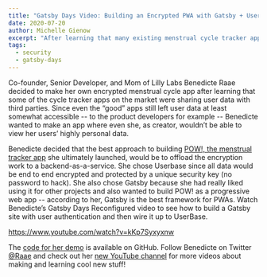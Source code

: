 ```yaml
---
title: "Gatsby Days Video: Building an Encrypted PWA with Gatsby + Userbase"
date: 2020-07-20
author: Michelle Gienow
excerpt: "After learning that many existing menstrual cycle tracker apps were sharing user data with third parties, Benedicte Raae decided to build her own. In her Gatsby Days Reconfigured presentation, the co-founder and senior developer of Lilly Labs, shows how to build a secure progressive web app with Gatsby and Userbase for end to end encryption."
tags:
  - security
  - gatsby-days
---
```


Co-founder, Senior Developer, and Mom of Lilly Labs Benedicte Raae decided to make her own encrypted menstrual cycle app after learning that some of the cycle tracker apps on the market were sharing user data with third parties. Since even the “good” apps still left user data at least somewhat accessible -- to the product developers for example -- Benedicte wanted to make an app where even she, as creator, wouldn’t be able to view her users’ highly personal data.

Benedicte decided that the best approach to building [POW!, the menstrual tracker app](https://www.usepow.app/) she ultimately launched, would be to offload the encryption work to a backend-as-a-service. She chose Userbase since all data would be end to end encrypted and protected by a unique security key (no password to hack). She also chose Gatsby because she had really liked using it for other projects and also wanted to build POW! as a progressive web app -- according to her, Gatsby is the best framework for PWAs. Watch Benedicte’s Gatsby Days Reconfigured video to see how to build a Gatsby site with user authentication and then wire it up to UserBase.

https://www.youtube.com/watch?v=kKp7Syxyxnw

The [code for her demo](https://github.com/raae/gatsby-userbase-ugliest-app) is available on GitHub. Follow Benedicte on Twitter [@Raae](https://twitter.com/raae) and check out her [new YouTube channel](https://www.youtube.com/channel/UCDlrzlRdM1vGr8nO708KFmQ) for more videos about making and learning cool new stuff!
